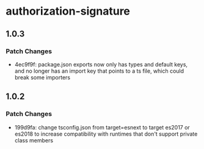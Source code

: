 # authorization-signature

## 1.0.3

### Patch Changes

- 4ec9f9f: package.json exports now only has types and default keys, and no longer has an import key that points to a ts file, which could break some importers

## 1.0.2

### Patch Changes

- 199d9fa: change tsconfig.json from target=esnext to target es2017 or es2018 to increase compatibility with runtimes that don't support private class members

